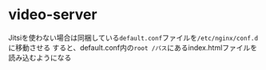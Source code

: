 # video-server
Jitsiを使わない場合は同梱している`default.conf`ファイルを`/etc/nginx/conf.d`に移動させる
すると、default.conf内の`root /パス`にあるindex.htmlファイルを読み込むようになる
